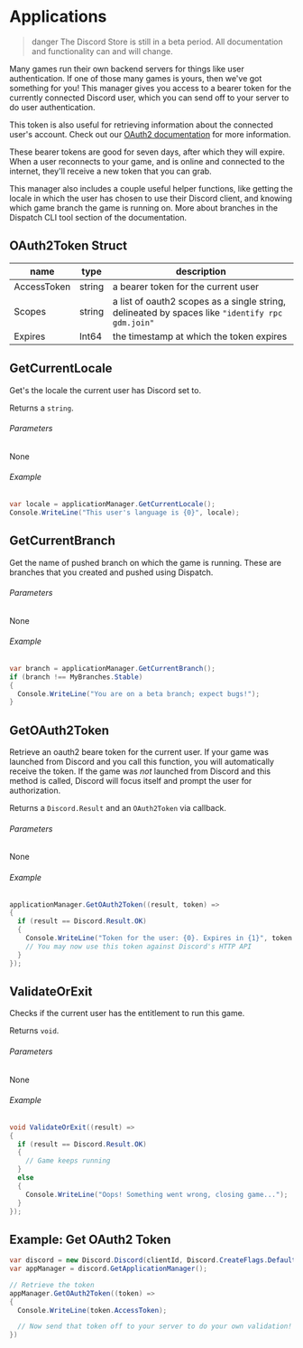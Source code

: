 # Applications

> danger
> The Discord Store is still in a beta period. All documentation and functionality can and will change.

Many games run their own backend servers for things like user authentication. If one of those many games is yours, then we've got something for you! This manager gives you access to a bearer token for the currently connected Discord user, which you can send off to your server to do user authentication.

This token is also useful for retrieving information about the connected user's account. Check out our [OAuth2 documentation](https://discordapp.com/developers/docs/topics/oauth2) for more information.

These bearer tokens are good for seven days, after which they will expire. When a user reconnects to your game, and is online and connected to the internet, they'll receive a new token that you can grab.

This manager also includes a couple useful helper functions, like getting the locale in which the user has chosen to use their Discord client, and knowing which game branch the game is running on. More about branches in the Dispatch CLI tool section of the documentation.

## OAuth2Token Struct

| name        | type   | description                                                                                     |
| ----------- | ------ | ----------------------------------------------------------------------------------------------- |
| AccessToken | string | a bearer token for the current user                                                             |
| Scopes      | string | a list of oauth2 scopes as a single string, delineated by spaces like `"identify rpc gdm.join"` |
| Expires     | Int64  | the timestamp at which the token expires                                                        |

## GetCurrentLocale

Get's the locale the current user has Discord set to.

Returns a `string`.

###### Parameters

None

###### Example

```cs
var locale = applicationManager.GetCurrentLocale();
Console.WriteLine("This user's language is {0}", locale);
```

## GetCurrentBranch

Get the name of pushed branch on which the game is running. These are branches that you created and pushed using Dispatch.

###### Parameters

None

###### Example

```cs
var branch = applicationManager.GetCurrentBranch();
if (branch !== MyBranches.Stable)
{
  Console.WriteLine("You are on a beta branch; expect bugs!");
}
```

## GetOAuth2Token

Retrieve an oauth2 beare token for the current user. If your game was launched from Discord and you call this function, you will automatically receive the token. If the game was _not_ launched from Discord and this method is called, Discord will focus itself and prompt the user for authorization.

Returns a `Discord.Result` and an `OAuth2Token` via callback.

###### Parameters

None

###### Example

```cs
applicationManager.GetOAuth2Token((result, token) =>
{
  if (result == Discord.Result.OK)
  {
    Console.WriteLine("Token for the user: {0}. Expires in {1}", token.AccessToken, token.Expires);
    // You may now use this token against Discord's HTTP API
  }
});
```

## ValidateOrExit

Checks if the current user has the entitlement to run this game.

Returns `void`.

###### Parameters

None

###### Example

```cs
void ValidateOrExit((result) =>
{
  if (result == Discord.Result.OK)
  {
    // Game keeps running
  }
  else
  {
    Console.WriteLine("Oops! Something went wrong, closing game...");
  }
});
```

## Example: Get OAuth2 Token

```cs
var discord = new Discord.Discord(clientId, Discord.CreateFlags.Default);
var appManager = discord.GetApplicationManager();

// Retrieve the token
appManager.GetOAuth2Token((token) =>
{
  Console.WriteLine(token.AccessToken);

  // Now send that token off to your server to do your own validation!
})
```
